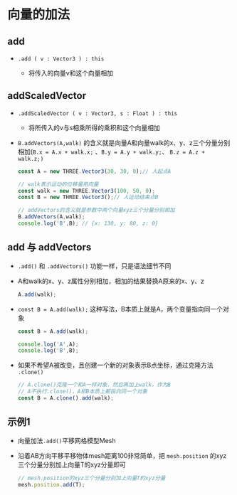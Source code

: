 # 向量的加法

## add

+ `.add ( v : Vector3 ) : this`

  + 将传入的向量v和这个向量相加

## addScaledVector

+ `.addScaledVector ( v : Vector3, s : Float ) : this`

  + 将所传入的v与s相乘所得的乘积和这个向量相加

+ `B.addVectors(A,walk)` 的含义就是向量A和向量walk的x、y、z三个分量分别相加(`B.x = A.x + walk.x;` 、`B.y = A.y + walk.y;`、 `B.z = A.z + walk.z;)`

  ```js
  const A = new THREE.Vector3(30, 30, 0);// 人起点A

  // walk表示运动的位移量用向量
  const walk = new THREE.Vector3(100, 50, 0);
  const B = new THREE.Vector3();// 人运动结束点B

  // addVectors的含义就是参数中两个向量xyz三个分量分别相加
  B.addVectors(A,walk);
  console.log('B',B); // {x: 130, y: 80, z: 0}
  ```

## add 与 addVectors

+ `.add()` 和 `.addVectors()` 功能一样，只是语法细节不同

+ A和walk的x、y、z属性分别相加，相加的结果替换A原来的x、y、z

  ```js
  A.add(walk);
  ```

+ `const B = A.add(walk);` 这种写法，B本质上就是A，两个变量指向同一个对象

  ```js
  const B = A.add(walk);

  console.log('A',A);
  console.log('B',B);
  ```

+ 如果不希望A被改变，且创建一个新的对象表示B点坐标，通过克隆方法 `.clone()`

  ```js
  // A.clone()克隆一个和A一样对象，然后再加上walk，作为B
  // A不执行.clone()，A和B本质上都指向同一个对象
  const B = A.clone().add(walk);
  ```

## 示例1

+ 向量加法`.add()`平移网格模型Mesh
+ 沿着AB方向平移平移物体mesh距离100非常简单，把 `mesh.position` 的xyz三个分量分别加上向量T的xyz分量即可

  ```js
  // mesh.position的xyz三个分量分别加上向量T的xyz分量
  mesh.position.add(T);
  ```
